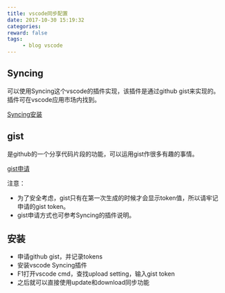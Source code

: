 ```yaml
---
title: vscode同步配置
date: 2017-10-30 15:19:32
categories:
reward: false
tags:
     - blog vscode
---
```


## Syncing
可以使用Syncing这个vscode的插件实现，该插件是通过github gist来实现的。插件可在vscode应用市场内找到。

[Syncing安装](https://marketplace.visualstudio.com/items?itemName=nonoroazoro.syncing)

## gist
是github的一个分享代码片段的功能，可以运用gist作很多有趣的事情。

[gist申请](https://help.github.com/articles/creating-a-personal-access-token-for-the-command-line/)

注意：
+ 为了安全考虑，gist只有在第一次生成的时候才会显示token值，所以请牢记申请的gist token。
+ gist申请方式也可参考Syncing的插件说明。

<!--more-->

## 安装
+ 申请github gist，并记录tokens
+ 安装vscode Syncing插件
+ F1打开vscode cmd，查找upload setting，输入gist token
+ 之后就可以直接使用update和download同步功能